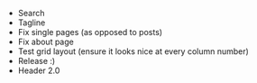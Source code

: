 - Search
- Tagline
- Fix single pages (as opposed to posts)
- Fix about page
- Test grid layout (ensure it looks nice at every column number)
- Release :)
- Header 2.0
